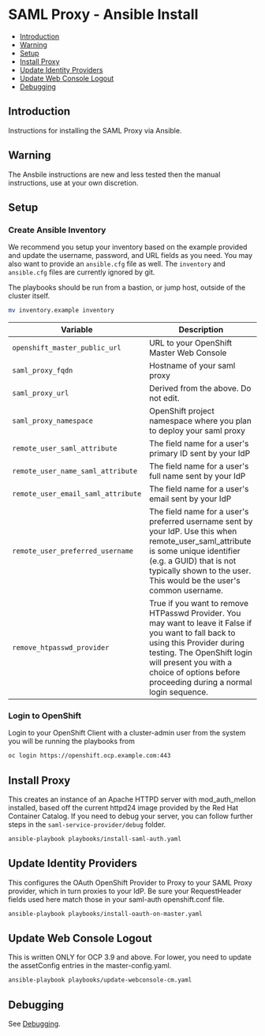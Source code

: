 # SAML Proxy - Ansible Install

* [Introduction](#introduction)
* [Warning](#warning)
* [Setup](#setup)
* [Install Proxy](#install-proxy)
* [Update Identity Providers](#update-identity-providers)
* [Update Web Console Logout](#update-web-console-logout)
* [Debugging](#debugging)

## Introduction

Instructions for installing the SAML Proxy via Ansible.

## Warning

The Ansbile instructions are new and less tested then the manual instructions, use at your own discretion.

## Setup

### Create Ansible Inventory

We recommend you setup your inventory based on the example provided and update the username, password, and URL fields as you need.  You may also want to provide an ``ansible.cfg`` file as well.  The ``inventory`` and ``ansible.cfg`` files are currently ignored by git.  

The playbooks should be run from a bastion, or jump host, outside of the cluster itself.

```sh
mv inventory.example inventory
```

| Variable                            | Description
|-------------------------------------|------------
| `openshift_master_public_url`       | URL to your OpenShift Master Web Console
| `saml_proxy_fqdn`                   | Hostname of your saml proxy
| `saml_proxy_url`                    | Derived from the above.  Do not edit.
| `saml_proxy_namespace`              | OpenShift project namespace where you plan to deploy your saml proxy
| `remote_user_saml_attribute`        | The field name for a user's primary ID sent by your IdP
| `remote_user_name_saml_attribute`   | The field name for a user's full name sent by your IdP
| `remote_user_email_saml_attribute`  | The field name for a user's email sent by your IdP
| `remote_user_preferred_username`    | The field name for a user's preferred username sent by your IdP.  Use this when remote_user_saml_attribute is some unique identifier (e.g. a GUID) that is not typically shown to the user.  This would be the user's common username.
| `remove_htpasswd_provider`          | True if you want to remove HTPasswd Provider.  You may want to leave it False if you want to fall back to using this Provider during testing.  The OpenShift login will present you with a choice of options before proceeding during a normal login sequence.

### Login to OpenShift

Login to your OpenShift Client with a cluster-admin user from the system you will be running the playbooks from

```sh
oc login https://openshift.ocp.example.com:443
```

## Install Proxy

This creates an instance of an Apache HTTPD server with mod_auth_mellon installed, based off the current httpd24 image provided by the Red Hat Container Catalog.  If you need to debug your server, you can follow further steps in the `saml-service-provider/debug` folder.

```sh
ansible-playbook playbooks/install-saml-auth.yaml
```

## Update Identity Providers

This configures the OAuth OpenShift Provider to Proxy to your SAML Proxy provider, which in turn proxies to your IdP.  Be sure your RequestHeader fields used here match those in your saml-auth openshift.conf file.

```sh
ansible-playbook playbooks/install-oauth-on-master.yaml
```

## Update Web Console Logout

This is written ONLY for OCP 3.9 and above.  For lower, you need to update the assetConfig entries in the master-config.yaml.

```sh
ansible-playbook playbooks/update-webconsole-cm.yaml
```

## Debugging

See [Debugging](README.md#debugging).
